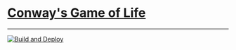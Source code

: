 # [Conway's Game of Life](https://game-of-life.fanglin.me/)

----
[![Build and Deploy](https://github.com/fang-lin/game-of-life/actions/workflows/build-and-deploy.yml/badge.svg?branch=master)](https://github.com/fang-lin/game-of-life/actions/workflows/build-and-deploy.yml)

